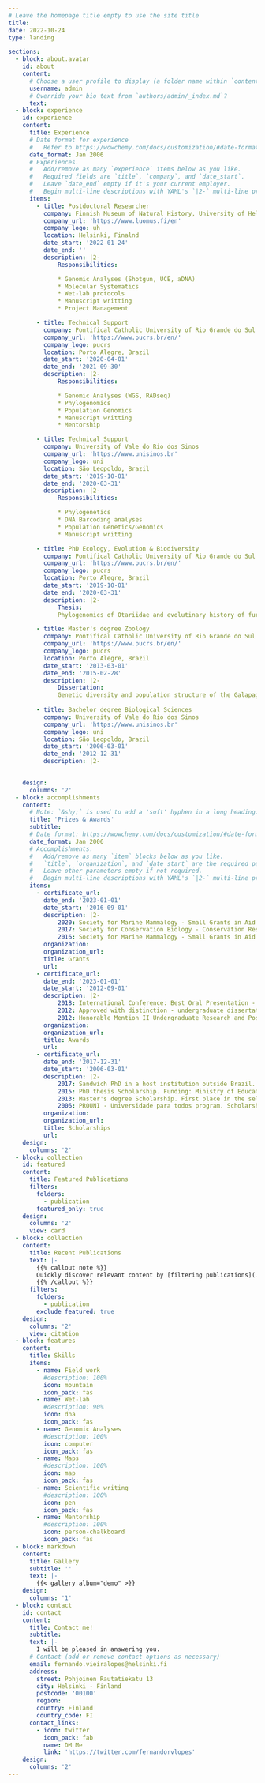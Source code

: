 ```yaml
---
# Leave the homepage title empty to use the site title
title:
date: 2022-10-24
type: landing

sections:
  - block: about.avatar
    id: about
    content:
      # Choose a user profile to display (a folder name within `content/authors/`)
      username: admin
      # Override your bio text from `authors/admin/_index.md`?
      text:
  - block: experience
    id: experience
    content:
      title: Experience
      # Date format for experience
      #   Refer to https://wowchemy.com/docs/customization/#date-format
      date_format: Jan 2006
      # Experiences.
      #   Add/remove as many `experience` items below as you like.
      #   Required fields are `title`, `company`, and `date_start`.
      #   Leave `date_end` empty if it's your current employer.
      #   Begin multi-line descriptions with YAML's `|2-` multi-line prefix.
      items:
        - title: Postdoctoral Researcher
          company: Finnish Museum of Natural History, University of Helsinki
          company_url: 'https://www.luomus.fi/en'
          company_logo: uh
          location: Helsinki, Finalnd
          date_start: '2022-01-24'
          date_end: ''
          description: |2-
              Responsibilities:

              * Genomic Analyses (Shotgun, UCE, aDNA)
              * Molecular Systematics
              * Wet-lab protocols
              * Manuscript writting
              * Project Management

        - title: Technical Support
          company: Pontifical Catholic University of Rio Grande do Sul
          company_url: 'https://www.pucrs.br/en/'
          company_logo: pucrs
          location: Porto Alegre, Brazil
          date_start: '2020-04-01'
          date_end: '2021-09-30'
          description: |2-
              Responsibilities:

              * Genomic Analyses (WGS, RADseq)
              * Phylogenomics
              * Population Genomics
              * Manuscript writting
              * Mentorship

        - title: Technical Support
          company: University of Vale do Rio dos Sinos
          company_url: 'https://www.unisinos.br'
          company_logo: uni
          location: São Leopoldo, Brazil
          date_start: '2019-10-01'
          date_end: '2020-03-31'
          description: |2-
              Responsibilities:

              * Phylogenetics
              * DNA Barcoding analyses
              * Population Genetics/Genomics
              * Manuscript writting

        - title: PhD Ecology, Evolution & Biodiversity
          company: Pontifical Catholic University of Rio Grande do Sul
          company_url: 'https://www.pucrs.br/en/'
          company_logo: pucrs
          location: Porto Alegre, Brazil
          date_start: '2019-10-01'
          date_end: '2020-03-31'
          description: |2-
              Thesis:
              Phylogenomics of Otariidae and evolutinary history of fur seals of South America

        - title: Master's degree Zoology
          company: Pontifical Catholic University of Rio Grande do Sul
          company_url: 'https://www.pucrs.br/en/'
          company_logo: pucrs
          location: Porto Alegre, Brazil
          date_start: '2013-03-01'
          date_end: '2015-02-28'
          description: |2-
              Dissertation:
              Genetic diversity and population structure of the Galapagos fur seal, Arctocephalus galapagoensis
     
        - title: Bachelor degree Biological Sciences
          company: University of Vale do Rio dos Sinos
          company_url: 'https://www.unisinos.br'
          company_logo: uni
          location: São Leopoldo, Brazil
          date_start: '2006-03-01'
          date_end: '2012-12-31'
          description: |2-

 
    design:
      columns: '2'
  - block: accomplishments
    content:
      # Note: `&shy;` is used to add a 'soft' hyphen in a long heading.
      title: 'Prizes & Awards'
      subtitle:
      # Date format: https://wowchemy.com/docs/customization/#date-format
      date_format: Jan 2006
      # Accomplishments.
      #   Add/remove as many `item` blocks below as you like.
      #   `title`, `organization`, and `date_start` are the required parameters.
      #   Leave other parameters empty if not required.
      #   Begin multi-line descriptions with YAML's `|2-` multi-line prefix.
      items:
        - certificate_url:
          date_end: '2023-01-01'
          date_start: '2016-09-01'
          description: |2-
              2020: Society for Marine Mammalogy - Small Grants in Aid of Research <br>
              2017: Society for Conservation Biology - Conservation Research Small Grants Program <br>
              2016: Society for Marine Mammalogy - Small Grants in Aid of Research 
          organization: 
          organization_url:
          title: Grants
          url:
        - certificate_url:
          date_end: '2023-01-01'
          date_start: '2012-09-01'
          description: |2-
              2018: International Conference: Best Oral Presentation - Robin Best Award, 12º SOLAMAC, Lima - Peru <br>
              2012: Approved with distinction - undergraduate dissertation, UNISINOS, São Leopoldo - Brazil <br>
              2012: Honorable Mention II Undergraduate Research and Post-graduate Conference & XIX Fair of Undergraduate Research, UNISINOS, São Leopoldo - Brazil
          organization: 
          organization_url:
          title: Awards
          url:
        - certificate_url:
          date_end: '2017-12-31'
          date_start: '2006-03-01'
          description: |2-
              2017: Sandwich PhD in a host institution outside Brazil. Funding: Ministry of Education of Brazil - CAPES <br>
              2015: PhD thesis Scholarship. Funding: Ministry of Education of Brazil - CAPES <br>
              2013: Master's degree Scholarship. First place in the selective process to perform a master’s degree dissertation. Funding: Ministry of Science and Technology of Brazil - CNPq <br>
              2006: PROUNI - Universidade para todos program. Scholarship to cover the course of Biological Sciences. Funding: Ministry of Education of Brazil 
          organization: 
          organization_url:
          title: Scholarships
          url:
    design:
      columns: '2'
  - block: collection
    id: featured
    content:
      title: Featured Publications
      filters:
        folders:
          - publication
        featured_only: true
    design:
      columns: '2'
      view: card
  - block: collection
    content:
      title: Recent Publications
      text: |-
        {{% callout note %}}
        Quickly discover relevant content by [filtering publications](./publication/).
        {{% /callout %}}
      filters:
        folders:
          - publication
        exclude_featured: true
    design:
      columns: '2'
      view: citation
  - block: features
    content:
      title: Skills
      items:
        - name: Field work
          #description: 100%
          icon: mountain
          icon_pack: fas
        - name: Wet-lab
          #description: 90%
          icon: dna
          icon_pack: fas
        - name: Genomic Analyses
          #description: 100%
          icon: computer
          icon_pack: fas
        - name: Maps
          #description: 100%
          icon: map
          icon_pack: fas 
        - name: Scientific writing
          #description: 100%
          icon: pen
          icon_pack: fas
        - name: Mentorship
          #description: 100%
          icon: person-chalkboard
          icon_pack: fas
  - block: markdown
    content:
      title: Gallery
      subtitle: ''
      text: |-
        {{< gallery album="demo" >}}
    design:
      columns: '1'
  - block: contact
    id: contact
    content:
      title: Contact me!
      subtitle:
      text: |-
        I will be pleased in answering you.
      # Contact (add or remove contact options as necessary)
      email: fernando.vieiralopes@helsinki.fi
      address:
        street: Pohjoinen Rautatiekatu 13
        city: Helsinki - Finland
        postcode: '00100'
        region:
        country: Finland
        country_code: FI
      contact_links:
        - icon: twitter
          icon_pack: fab
          name: DM Me
          link: 'https://twitter.com/fernandorvlopes'
    design:
      columns: '2'
---
```

